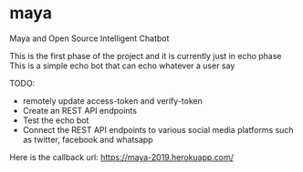 # maya
Maya and Open Source Intelligent Chatbot

This is the first phase of the project and it is currently just in echo phase
This is a simple echo bot that can echo whatever a user say

TODO:
- remotely update access-token and verify-token
- Create an REST API endpoints
- Test the echo bot
- Connect the REST API endpoints to various social media platforms such as twitter, facebook and whatsapp

Here is the callback url: https://maya-2019.herokuapp.com/
